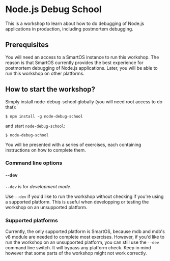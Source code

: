 # Node.js Debug School

This is a workshop to learn about how to do debugging of Node.js applications
in production, including postmortem debugging.

## Prerequisites

You will need an access to a SmartOS instance to run this workshop. The reason
is that SmartOS currently provides the best experience for postmortem
debugging of Node.js applications. Later, you will be able to run this
workshop on other platforms.

## How to start the workshop?

Simply install node-debug-school globally (you will need root access to do that):
```
$ npm install -g node-debug-school
```
and start `node-debug-school`:
```
$ node-debug-school
```

You will be presented with a series of exercises, each containing instructions
on how to complete them.

### Command line options

#### --dev

`--dev` is for _development mode_.

Use `--dev` if you'd like to run the workshop without checking if you're using
a supported platform. This is useful when developping or testing the workshop
on an unsupported platform.

### Supported platforms

Currently, the only supported platform is SmartOS, because mdb and mdb's v8
module are needed to complete most exercises. However, if you'd like to run
the workshop on an unsupported platform, you can still use the `--dev` command
line switch. It will bypass any platform check. Keep in mind however that some
parts of the workshop might not work correctly.
